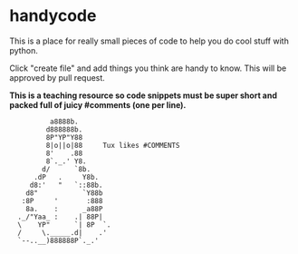 # handycode


This is a place for really small pieces of code to help you do cool stuff with python.

Click "create file" and add things you think are handy to know. This will be approved by pull request.

**This is a teaching resource so code snippets must be super short and packed full of juicy #comments (one per line).**






              a8888b.                
             d888888b.                  
             8P"YP"Y88                      
             8|o||o|88     Tux likes #COMMENTS                  
             8'    .88                   
             8`._.' Y8.                     
            d/      `8b.                    
          .dP   .     Y8b.                 
         d8:'   "   `::88b.                
        d8"           `Y88b                
       :8P     '       :888              
        8a.    :      _a88P              
      ._/"Yaa_ :    .| 88P|              
      \    YP"      `| 8P  `.       
      /     \._____.d|    .'        
      `--..__)888888P`._.'   
